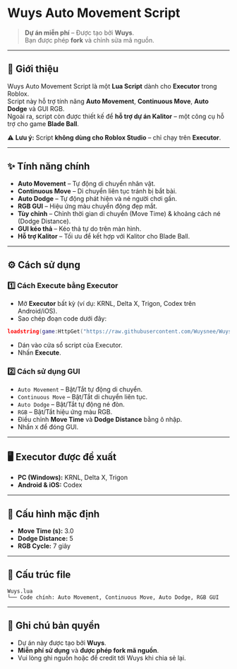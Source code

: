 # Wuys Auto Movement Script

> **Dự án miễn phí** – Được tạo bởi **Wuys**.  
> Bạn được phép **fork** và chỉnh sửa mã nguồn.

---

## 📝 Giới thiệu  
Wuys Auto Movement Script là một **Lua Script** dành cho **Executor** trong Roblox.  
Script này hỗ trợ tính năng **Auto Movement**, **Continuous Move**, **Auto Dodge** và GUI RGB.  
Ngoài ra, script còn được thiết kế để **hỗ trợ dự án Kalitor** – một công cụ hỗ trợ cho game **Blade Ball**.

⚠️ **Lưu ý:** Script **không dùng cho Roblox Studio** – chỉ chạy trên **Executor**.

---

## ✨ Tính năng chính  
- **Auto Movement** – Tự động di chuyển nhân vật.  
- **Continuous Move** – Di chuyển liên tục tránh bị bắt bài.  
- **Auto Dodge** – Tự động phát hiện và né người chơi gần.  
- **RGB GUI** – Hiệu ứng màu chuyển động đẹp mắt.  
- **Tùy chỉnh** – Chỉnh thời gian di chuyển (Move Time) & khoảng cách né (Dodge Distance).  
- **GUI kéo thả** – Kéo thả tự do trên màn hình.  
- **Hỗ trợ Kalitor** – Tối ưu để kết hợp với Kalitor cho Blade Ball.

---

## ⚙️ Cách sử dụng  
### 1️⃣ Cách Execute bằng Executor  
- Mở **Executor** bất kỳ (ví dụ: KRNL, Delta X, Trigon, Codex trên Android/iOS).  
- Sao chép đoạn code dưới đây:  

```lua
loadstring(game:HttpGet("https://raw.githubusercontent.com/Wuysnee/WuysAutoMove/main/Wuys.lua"))()
```

- Dán vào cửa sổ script của Executor.  
- Nhấn **Execute**.  

### 2️⃣ Cách sử dụng GUI  
- `Auto Movement` – Bật/Tắt tự động di chuyển.  
- `Continuous Move` – Bật/Tắt di chuyển liên tục.  
- `Auto Dodge` – Bật/Tắt tự động né đòn.  
- `RGB` – Bật/Tắt hiệu ứng màu RGB.  
- Điều chỉnh **Move Time** và **Dodge Distance** bằng ô nhập.  
- Nhấn `X` để đóng GUI.

---

## 🖥️ Executor được đề xuất  
- **PC (Windows):** KRNL, Delta X, Trigon  
- **Android & iOS:** Codex  

---

## 🔧 Cấu hình mặc định  
- **Move Time (s):** 3.0  
- **Dodge Distance:** 5  
- **RGB Cycle:** 7 giây  

---

## 📂 Cấu trúc file  
```
Wuys.lua
└── Code chính: Auto Movement, Continuous Move, Auto Dodge, RGB GUI
```

---

## 📝 Ghi chú bản quyền  
- Dự án này được tạo bởi **Wuys**.  
- **Miễn phí sử dụng** và **được phép fork mã nguồn**.  
- Vui lòng ghi nguồn hoặc để credit tới Wuys khi chia sẻ lại.
